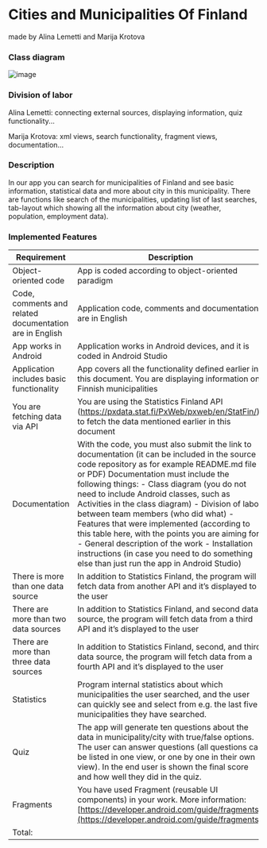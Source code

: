 # Cities and Municipalities Of Finland
made by Alina Lemetti and Marija Krotova


### Class diagram

![image](https://github.com/4PolarBears/java_project3.0/assets/52287963/4b0ca2ee-357d-42da-9998-86bbda0fbf41)


### Division of labor
Alina Lemetti: connecting external sources, displaying information, quiz functionality...

Marija Krotova: xml views, search functionality, fragment views, documentation...

### Description

In our app you can search for municipalities of Finland and see basic information, statistical data and more about city in this municipality. 
There are functions like search of the municipalities, updating list of last searches, tab-layout which showing all the information about city (weather, population, employment data).

### Implemented Features 
Requirement | Description | Points
 ------------ | ------------- | ------------- 
Object-oriented code | App is coded according to object-oriented paradigm | Mandatory
Code, comments and related documentation are in English | Application code, comments and documentation are in English | Mandatory
App works in Android | Application works in Android devices, and it is coded in Android Studio | Mandatory
Application includes basic functionality | App covers all the functionality defined earlier in this document. You are displaying information on Finnish municipalities | Mandatory
You are fetching data via API | You are using the Statistics Finland API (https://pxdata.stat.fi/PxWeb/pxweb/en/StatFin/) to fetch the data mentioned earlier in this document | Mandatory
Documentation | With the code, you must also submit the link to documentation (it can be included in the source code repository as for example README.md file or PDF) Documentation must include the following things: - Class diagram (you do not need to include Android classes, such as Activities in the class diagram) - Division of labor between team members (who did what)  - Features that were implemented (according to this table here, with the points you are aiming for) - General description of the work - Installation instructions (in case you need to do something else than just run the app in Android Studio) | Mandatory
There is more than one data source | In addition to Statistics Finland, the program will fetch data from another API and it’s displayed to the user | 3
There are more than two data sources | In addition to Statistics Finland, and second data source, the program will fetch data from a third API and it’s displayed to the user | 2 
There are more than three data sources | In addition to Statistics Finland, second, and third data source, the program will fetch data from a fourth API and it’s displayed to the user | 1
Statistics | Program internal statistics about which municipalities the user searched, and the user can quickly see and select from e.g. the last five municipalities they have searched. | 2
Quiz | The app will generate ten questions about the data in municipality/city with true/false options. The user can answer questions (all questions can be listed in one view, or one by one in their own view). In the end user is shown the final score and how well they did in the quiz. | 4
Fragments | You have used Fragment (reusable UI components) in your work. More information: [https://developer.android.com/guide/fragments](https://developer.android.com/guide/fragments). | 4
Total: | | 26
